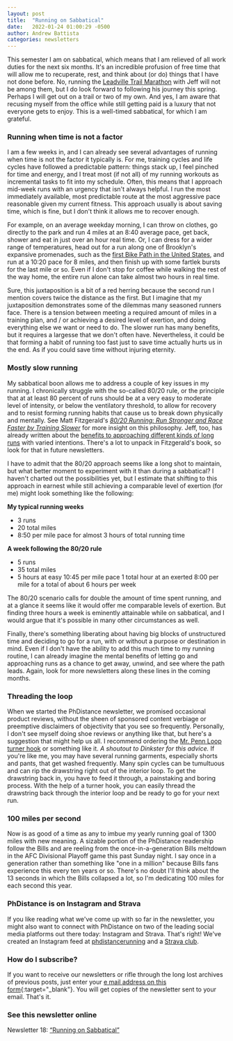 ```yaml
---
layout: post
title:  "Running on Sabbatical"
date:   2022-01-24 01:00:29 -0500
author: Andrew Battista
categories: newsletters
---
```


This semester I am on sabbatical, which means that I am relieved of all work duties for the next six months. It's an incredible profusion of free time that will allow me to recuperate, rest, and think about (or do) things that I have not done before. No, running the [Leadville Trail Marathon](https://www.leadvilleraceseries.com/run/trailmarathonheavyhalf/) with Jeff will not be among them, but I do look forward to following his journey this spring. Perhaps I will get out on a trail or two of my own. And yes, I am aware that recusing myself from the office while still getting paid is a luxury that not everyone gets to enjoy. This is a well-timed sabbatical, for which I am grateful.

### Running when time is not a factor

I am a few weeks in, and I can already see several advantages of running when time is not the factor it typically is. For me, training cycles and life cycles have followed a predictable pattern: things stack up, I feel pinched for time and energy, and I treat most (if not all) of my running workouts as incremental tasks to fit into my schedule. Often, this means that I approach mid-week runs with an urgency that isn't always helpful. I run the most immediately available, most predictable route at the most aggressive pace reasonable given my current fitness. This approach usually is about saving time, which is fine, but I don't think it allows me to recover enough.

For example, on an average weekday morning, I can throw on clothes, go directly to the park and run 4 miles at an 8:40 average pace, get back, shower and eat in just over an hour real time. Or, I can dress for a wider range of temperatures, head out for a run along one of Brooklyn's expansive promenades, such as the [first Bike Path in the United States](https://www.nycbikemaps.com/spokes/ocean-parkway-bike-path/), and run at a 10:20 pace for 8 miles, and then finish up with some fartlek bursts for the last mile or so. Even if I don't stop for coffee while walking the rest of the way home, the entire run alone can take almost two hours in real time.

Sure, this juxtaposition is a bit of a red herring because the second run I mention covers twice the distance as the first. But I imagine that my juxtaposition demonstrates some of the dilemmas many seasoned runners face. There is a tension between meeting a required amount of miles in a training plan, and / or achieving a desired level of exertion, and doing everything else we want or need to do. The slower run has many benefits, but it requires a largesse that we don't often have. Nevertheless, it could be that forming a habit of running too fast just to save time actually hurts us in the end. As if you could save time without injuring eternity.

### Mostly slow running

My sabbatical boon allows me to address a couple of key issues in my running. I chronically struggle with the so-called 80/20 rule, or the principle that at at least 80 percent of runs should be at a very easy to moderate level of intensity, or below the ventilatory threshold, to allow for recovery and to resist forming running habits that cause us to break down physically and mentally. See Matt Fitzgerald's [_80/20 Running: Run Stronger and Race Faster by Training Slower_](http://www.worldcat.org/oclc/1062163776) for more insight on this philosophy. Jeff, too, has already written about the [benefits to approaching different kinds of long runs](https://phdistance.github.io/newsletters/2021/06/03/newsletter-11.html) with varied intentions. There's a lot to unpack in Fitzgerald's book, so look for that in future newsletters.

I have to admit that the 80/20 approach seems like a long shot to maintain, but what better moment to experiment with it than during a sabbatical? I haven't charted out the possibilities yet, but I estimate that shifting to this approach in earnest while still achieving a comparable level of exertion (for me) might look something like the following:

**My typical running weeks**
- 3 runs
- 20 total miles
- 8:50 per mile pace for almost 3 hours of total running time

**A week following the 80/20 rule**
- 5 runs
- 35 total miles
- 5 hours at easy 10:45 per mile pace 1 total hour at an exerted 8:00 per mile for a total of about 6 hours per week

The 80/20 scenario calls for double the amount of time spent running, and at a glance it seems like it would offer me comparable levels of exertion. But finding three hours a week is eminently attainable while on sabbatical, and I would argue that it's possible in many other circumstances as well.

Finally, there's something liberating about having big blocks of unstructured time and deciding to go for a run, with or without a purpose or destination in mind. Even if I don't have the ability to add this much time to my running routine, I can already imagine the mental benefits of letting go and approaching runs as a chance to get away, unwind, and see where the path leads. Again, look for more newsletters along these lines in the coming months.

### Threading the loop

When we started the PhDistance newsletter, we promised occasional product reviews, without the sheen of sponsored content verbiage or preemptive disclaimers of objectivity that you see so frequently. Personally, I don't see myself doing shoe reviews or anything like that, but here's a suggestion that might help us all. I recommend ordering the [Mr. Penn Loop turner hook](https://www.amazon.com/Mr-Pen-Sewing-Loop-Turner/dp/B08N5JQP7R) or something like it. *A shoutout to Dinkster for this advice.* If you're like me, you may have several running garments, especially shorts and pants, that get washed frequently. Many spin cycles can be tumultuous and can rip the drawstring right out of the interior loop. To get the drawstring back in, you have to feed it through, a painstaking and boring process. With the help of a turner hook, you can easily thread the drawstring back through the interior loop and be ready to go for your next run.

### 100 miles per second

Now is as good of a time as any to imbue my yearly running goal of 1300 miles with new meaning. A sizable portion of the PhDistance readership follow the Bills and are reeling from the once-in-a-generation Bills meltdown in the AFC Divisional Playoff game this past Sunday night. I say once in a generation rather than something like "one in a million" because Bills fans experience this every ten years or so. There's no doubt I'll think about the 13 seconds in which the Bills collapsed a lot, so I'm dedicating 100 miles for each second this year.

### PhDistance is on Instagram and Strava

If you like reading what we've come up with so far in the newsletter, you might also want to connect with PhDistance on two of the leading social media platforms out there today: Instagram and Strava. That's right! We've created an Instagram feed at [phdistancerunning](https://www.instagram.com/phdistancerunning/) and a [Strava club](https://www.strava.com/clubs/PhDistance).

### How do I subscribe?

If you want to receive our newsletters or rifle through the long lost archives of previous posts, just enter your [e mail address on this form](https://forms.gle/NHEsBP1wo11yYrZj7){:target="_blank"}. You will get copies of the newsletter sent to your email. That's it.

### See this newsletter online

Newsletter 18: [“Running on Sabbatical”]()
